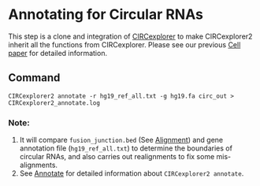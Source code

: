 # Annotating for Circular RNAs

This step is a clone and integration of [CIRCexplorer](http://yanglab.github.io/CIRCexplorer/) to make CIRCexplorer2 inherit all the functions from CIRCexplorer. Please see our previous [Cell paper](http://www.sciencedirect.com/science/article/pii/S0092867414011118) for detailed information.

## Command

```
CIRCexplorer2 annotate -r hg19_ref_all.txt -g hg19.fa circ_out > CIRCexplorer2_annotate.log
```

### Note:
1. It will compare `fusion_junction.bed` (See [Alignment](../tutorial/alignment.md)) and gene annotation file (`hg19_ref_all.txt`) to determine the boundaries of circular RNAs, and also carries out realignments to fix some mis-alignments.
2. See [Annotate](../modules/annotate.md) for detailed information about `CIRCexplorer2 annotate`.
